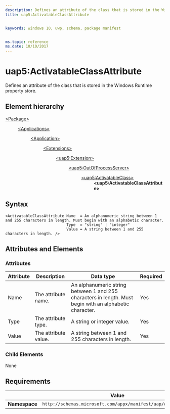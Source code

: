 ```yaml
---
description: Defines an attribute of the class that is stored in the Windows Runtime property store.
title: uap5:ActivatableClassAttribute 


keywords: windows 10, uwp, schema, package manifest


ms.topic: reference
ms.date: 10/10/2017
---
```


# uap5:ActivatableClassAttribute 

Defines an attribute of the class that is stored in the Windows Runtime property store.

## Element hierarchy
<dl>
<dt><a href="element-package.md">&lt;Package&gt;</a></dt>
<dd>
<dl>
<dt><a href="element-applications.md">&lt;Applications&gt;</a></dt>
<dd>
<dl>
<dt><a href="element-application.md">&lt;Application&gt;</a></dt>
<dd>
<dl>
<dt><a href="element-1-extensions.md">&lt;Extensions&gt;</a></dt>
<dd>
<dl>
<dt><a href="element-uap5-extension.md">&lt;uap5:Extension&gt;</a></dt>
<dd>
<dl>
<dt><a href="element-uap5-outofprocessserver.md">&lt;uap5:OutOfProcessServer&gt;</a></dt>
<dd>
<dl>
<dt><a href="element-uap5-activatableclass.md">&lt;uap5:ActivatableClass&gt;</a></dt>
<dd><b>&lt;uap5:ActivatableClassAttribute&gt;</b></dd>
</dl>
</dd>
</dl>
</dd>
</dl>
</dd>
</dl>
</dd>
</dl>
</dd>
</dl>
</dd>
</dl>

## Syntax

``` syntax
<ActivatableClassAttribute Name  = An alphanumeric string between 1 and 255 characters in length. Must begin with an alphabetic character.
                           Type  = "string" | "integer"
                           Value = A string between 1 and 255 characters in length. />
```

## Attributes and Elements

### Attributes

| Attribute | Description | Data type | Required |
|-----------|-------------|-----------|----------|
| Name | The attribute name. | An alphanumeric string between 1 and 255 characters in length. Must begin with an alphabetic character. | Yes |
| Type | The attribute type. | A string or integer value. | Yes |
| Value | The attribute value. | A string between 1 and 255 characters in length. | Yes |

### Child Elements
None

## Requirements

|   | Value |
|--|--|
| **Namespace** | `http://schemas.microsoft.com/appx/manifest/uap/windows10/5` |


 

 



